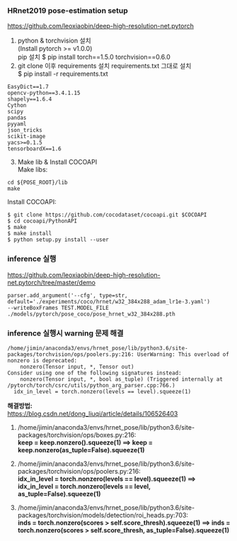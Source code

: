 ### HRnet2019 pose-estimation setup
https://github.com/leoxiaobin/deep-high-resolution-net.pytorch  
1. python & torchvision 설치  
(Install pytorch >= v1.0.0)  
pip 설치 $ pip install torch==1.5.0 torchvision==0.6.0  
2. git clone 이후 requirements 설치 
requirements.txt 그대로 설치  
$ pip install -r requirements.txt  
```
EasyDict==1.7
opencv-python==3.4.1.15
shapely==1.6.4
Cython
scipy
pandas
pyyaml
json_tricks
scikit-image
yacs>=0.1.5
tensorboardX==1.6
```
3. Make lib & Install COCOAPI  
Make libs:  
```
cd ${POSE_ROOT}/lib
make
```
Install COCOAPI:  
```
$ git clone https://github.com/cocodataset/cocoapi.git $COCOAPI
$ cd cocoapi/PythonAPI
$ make
$ make install
$ python setup.py install --user
```
### inference 실행 
https://github.com/leoxiaobin/deep-high-resolution-net.pytorch/tree/master/demo  
```
parser.add_argument('--cfg', type=str, default='./experiments/coco/hrnet/w32_384x288_adam_lr1e-3.yaml')  
--writeBoxFrames TEST.MODEL_FILE ./models/pytorch/pose_coco/pose_hrnet_w32_384x288.pth
```

### inference 실행시 warning 문제 해결
```
/home/jimin/anaconda3/envs/hrnet_pose/lib/python3.6/site-packages/torchvision/ops/poolers.py:216: UserWarning: This overload of nonzero is deprecated:
	nonzero(Tensor input, *, Tensor out)
Consider using one of the following signatures instead:
	nonzero(Tensor input, *, bool as_tuple) (Triggered internally at  /pytorch/torch/csrc/utils/python_arg_parser.cpp:766.)
  idx_in_level = torch.nonzero(levels == level).squeeze(1)
```
**해결방법:**  
https://blog.csdn.net/dong_liuqi/article/details/106526403  

1. /home/jimin/anaconda3/envs/hrnet_pose/lib/python3.6/site-packages/torchvision/ops/boxes.py:216:  
**keep = keep.nonzero().squeeze(1) ==> keep = keep.nonzero(as_tuple=False).squeeze(1)**  

2. /home/jimin/anaconda3/envs/hrnet_pose/lib/python3.6/site-packages/torchvision/ops/poolers.py:216:  
**idx_in_level = torch.nonzero(levels == level).squeeze(1) ==> idx_in_level = torch.nonzero(levels == level, as_tuple=False).squeeze(1)**  

3. /home/jimin/anaconda3/envs/hrnet_pose/lib/python3.6/site-packages/torchvision/models/detection/roi_heads.py:703:  
**inds = torch.nonzero(scores > self.score_thresh).squeeze(1) ==> inds = torch.nonzero(scores > self.score_thresh, as_tuple=False).squeeze(1)**  
